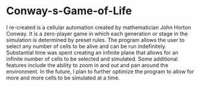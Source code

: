 # Conway-s-Game-of-Life
I re-created is a cellular automation created by mathematician John Horton Conway. It is a zero-player game in which each generation or stage in the simulation is determined by preset rules. The program allows the user to select any number of cells to be alive and can be run indefinitely. Substantial time was spent creating an infinite plane that allows for an infinite number of cells to be selected and simulated. Some additional features include the ability to zoom in and out and pan around the environment. In the future, I plan to further optimize the program to allow for more and more cells to be simulated at a time. 
